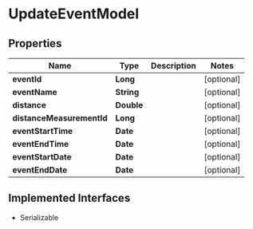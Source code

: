 

# UpdateEventModel


## Properties

Name | Type | Description | Notes
------------ | ------------- | ------------- | -------------
**eventId** | **Long** |  |  [optional]
**eventName** | **String** |  |  [optional]
**distance** | **Double** |  |  [optional]
**distanceMeasurementId** | **Long** |  |  [optional]
**eventStartTime** | **Date** |  |  [optional]
**eventEndTime** | **Date** |  |  [optional]
**eventStartDate** | **Date** |  |  [optional]
**eventEndDate** | **Date** |  |  [optional]


## Implemented Interfaces

* Serializable


